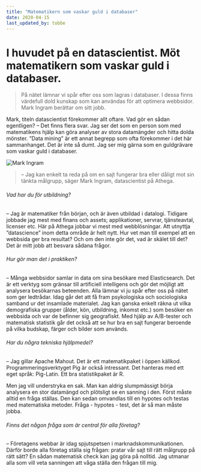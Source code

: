```yaml
---
title: "Matematikern som vaskar guld i databaser"
date: 2020-04-15
last_updated_by: tobbe
---
```

I huvudet på en datascientist. Möt matematikern som vaskar guld i databaser.
============================================================================
> På nätet lämnar vi spår efter oss som lagras i databaser. I dessa finns värdefull dold kunskap som kan användas för att optimera webbsidor. Mark Ingram berättar om sitt jobb.

Mark, titeln datascientist förekommer allt oftare. Vad gör en sådan egentligen?
– Det finns flera svar. Jag ser det som en person som med matematikens hjälp kan göra analyser av stora datamängder och hitta dolda mönster. ”Data mining” är ett annat begrepp som ofta förekommer i det här sammanhanget. Det är inte så dumt. Jag ser mig gärna som en guldgrävare som vaskar guld i databaser.

![Mark Ingram](http://www.athega.se/images/employees/mark/wide.jpg)
> – Jag kan enkelt ta reda på om en sajt fungerar bra eller dåligt mot sin tänkta målgrupp, säger Mark Ingram, datascientist på Athega.

###### Vad har du för utbildning?
– Jag är matematiker från början, och är även utbildad i datalogi. Tidigare jobbade jag mest med finans och assets; applikationer, servrar, tjänsteavtal, licenser etc. Här på Athega jobbar vi mest med webblösningar. Att utnyttja ”datascience” inom detta område är helt nytt. 
   Hur vet man till exempel att en webbsida ger bra resultat? Och om den inte gör det, vad är skälet till det? Det är mitt jobb att besvara sådana frågor.

###### Hur gör man det i praktiken?
– Många webbsidor samlar in data om sina besökare med Elasticsearch. Det är ett verktyg som gränsar till artificiell intelligens och gör det möjligt att analysera besökarnas beteenden. Alla lämnar vi ju spår efter oss på nätet som ger ledtrådar. Idag går det att få fram psykologiska och sociologiska samband ur det insamlade materialet. 
   Jag kan ganska enkelt räkna ut vilka demografiska grupper (ålder, kön, utbildning, inkomst etc.) som besöker en webbsida och var de befinner sig geografiskt. Med hjälp av A/B-tester och matematisk statistik går det också att se hur bra en sajt fungerar beroende på vilka budskap, färger och bilder som används.

###### Har du några tekniska hjälpmedel?
– Jag gillar Apache Mahout. Det är ett matematikpaket i öppen källkod. Programmeringsverktyget Pig är också intressant. Det hanteras med ett eget språk: Pig-Latin. Ett bra statistikpaket är R. 

Men jag vill understryka en sak. Man kan aldrig slumpmässigt börja analysera en stor datamängd och plötsligt se en sanning i den. Först måste alltid en fråga ställas. Den kan sedan omvandlas till en hypotes och testas med matematiska metoder. Fråga - hypotes - test, det är så man måste jobba.

###### Finns det någon fråga som är central för alla företag?
– Företagens webbar är idag spjutspetsen i marknadskommunikationen. Därför borde alla företag ställa sig frågan: pratar vår sajt till rätt målgrupp på rätt sätt? En sådan matematisk check kan jag göra på nolltid. Jag utmanar alla som vill veta sanningen att våga ställa den frågan till mig.
